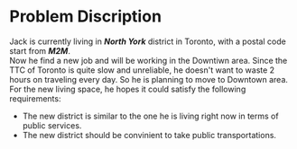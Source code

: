 # Problem Discription
Jack is currently living in ***North York*** district in Toronto, with a postal code start from ***M2M***.  
Now he find a new job and will be working in the Downtiwn area. Since the TTC of Toronto is quite slow and unreliable, he doesn't want to waste 2 hours on traveling every day. So he is planning to move to Downtown area.  
For the new living space, he hopes it could satisfy the following requirements:  
* The new district is similar to the one he is living right now in terms of public services.
* The new district should be convinient to take public transportations. 

